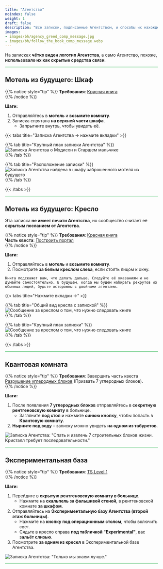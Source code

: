 ```yaml
---
title: "Агентство"
noindex: false
weight: 1
draft: false
description: "Все записки, подписанные Агентством, и способы их нахождения."
images: 
- images/bh/agency_greed_comp_message.jpg
- images/bh/follow_the_book_comp_message.webp
---
```


На записках **чётко виден логотип Агентства**, а само Агентство, похоже, **использовало их как скрытые средства связи**.

<hr style="background-color: #28b44c" size=8>

## Мотель из будущего: Шкаф  

{{% notice style="tip" %}}
**Требования**: [Красная книга](/lore/special_tools/the_red_book)  
{{% /notice %}}

**Шаги:**  

1. Отправляйтесь в **мотель** и **возьмите комнату**.  
2. Записка спрятана **на верхней части шкафа**.  
   - Запрыгните внутрь, чтобы увидеть её.  

{{< tabs title="Записка Агентства -> нажмите вкладки" >}}

{{% tab title="Крупный план записки Агентства" %}}
![Записка Агентства о Мэдисон и Старшем мальчике](/images/bh/agency_note_in_future_motel_room_closeup.webp?width=400px)  
{{% /tab %}}

{{% tab title="Расположение записки" %}}
![Записка Агентства найдена в шкафу заброшенного мотеля из будущего](/images/bh/agency_note_in_future_motel.webp)  
{{% /tab %}}

{{< /tabs >}}

<hr style="background-color: #28b44c" size=8>

## Мотель из будущего: Кресло  

Эта записка **не имеет печати Агентства**, но сообщество считает её **скрытым посланием от Агентства**.

{{% notice style="tip" %}}
**Требования**: [Красная книга](/lore/special_tools/the_red_book)  
**Часть квеста**: [Построить портал](/lore/quests/build_portal)  
{{% /notice %}}

**Шаги:**  

1. Отправляйтесь в **мотель** и **возьмите комнату**.  
2. Посмотрите **за белым креслом слева**, если стоять лицом к окну.  

```
Книга подскажет вам, что делать дальше. Следуйте её указаниям и не думайте самостоятельно. В будущем, когда мы будем набирать рекрутов из обычных людей, будьте осторожны с двойными агентами.
```


{{< tabs title="Нажмите вкладки ->" >}}

{{% tab title="Общий вид кресла с запиской" %}}
![Сообщение за креслом о том, что нужно следовать книге](/images/bh/note_behind_chair_in_rundown_motel_room_from_future.webp)  
{{% /tab %}}

{{% tab title="Крупный план записки" %}}
![Сообщение за креслом о том, что нужно следовать книге](/images/bh/note_behind_chair_in_rundown_motel_room_from_future_closeup.webp)  
{{% /tab %}}

{{< /tabs >}}

<hr style="background-color: #28b44c" size=8>

## Квантовая комната  

{{% notice style="tip" %}}
**Требования**: Завершить часть квеста [Разрушение углеродных блоков](/lore/quests/destroy_carbon_blocks) (Призвать 7 углеродных блоков).  
{{% /notice %}}

**Шаги:**  

1. После появления **7 углеродных блоков** отправляйтесь в **секретную рентгеновскую комнату** в больнице.  
   - Загляните **под стол** и нажмите **синюю кнопку**, чтобы попасть в **Квантовую комнату**.  
2. **Нырните под воду** – записку можно увидеть **на одном из табуретов**.  

![Записка Агентства: "Спать и извлечь 7 строительных блоков жизни. Кристалл требует последовательности."](/images/bh/carbon-block-note.jpg)  

<hr style="background-color: #28b44c" size=8>

## Экспериментальная база  

{{% notice style="tip" %}}
**Требования**: [TS Level 1](/lore/special_tools/ts_lvl1)  
{{% /notice %}}

**Шаги:**  

1. Перейдите в **скрытую рентгеновскую комнату в больнице**.  
   - Нажмите на **скальпель за фальшивой стеной**, в рентгеновской комнате **за шкафом**.  
2. Отправляйтесь на **Экспериментальную базу Агентства (второй этаж больницы)**.  
   - Нажмите на **кнопку под операционным столом**, чтобы включить свет.  
   - Сядьте в кресло справа **под табличкой "Experimental"**, вас **зальёт слизью**.  
3. Посмотрите **за одним из кресел** в Экспериментальной базе Агентства.  

![Записка Агентства: "Только мы знаем лучше."](/images/bh/get-slimed-note.jpg)  

<hr style="background-color: #28b44c" size=8>
